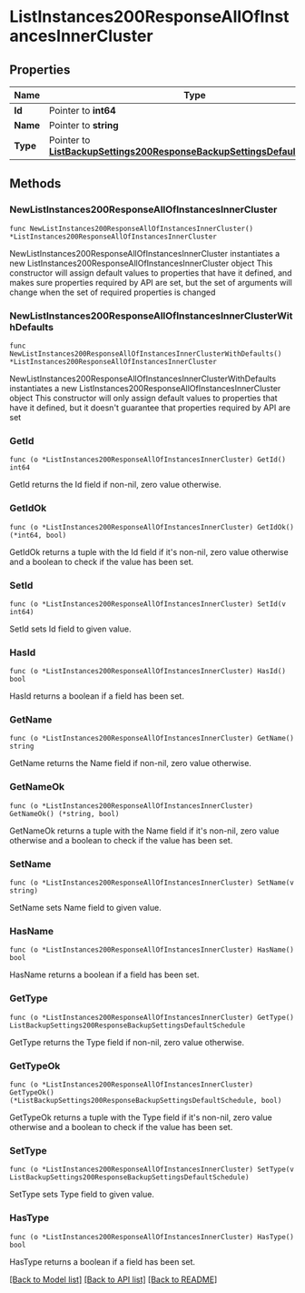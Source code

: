 # ListInstances200ResponseAllOfInstancesInnerCluster

## Properties

Name | Type | Description | Notes
------------ | ------------- | ------------- | -------------
**Id** | Pointer to **int64** |  | [optional] 
**Name** | Pointer to **string** |  | [optional] 
**Type** | Pointer to [**ListBackupSettings200ResponseBackupSettingsDefaultSchedule**](ListBackupSettings200ResponseBackupSettingsDefaultSchedule.md) |  | [optional] 

## Methods

### NewListInstances200ResponseAllOfInstancesInnerCluster

`func NewListInstances200ResponseAllOfInstancesInnerCluster() *ListInstances200ResponseAllOfInstancesInnerCluster`

NewListInstances200ResponseAllOfInstancesInnerCluster instantiates a new ListInstances200ResponseAllOfInstancesInnerCluster object
This constructor will assign default values to properties that have it defined,
and makes sure properties required by API are set, but the set of arguments
will change when the set of required properties is changed

### NewListInstances200ResponseAllOfInstancesInnerClusterWithDefaults

`func NewListInstances200ResponseAllOfInstancesInnerClusterWithDefaults() *ListInstances200ResponseAllOfInstancesInnerCluster`

NewListInstances200ResponseAllOfInstancesInnerClusterWithDefaults instantiates a new ListInstances200ResponseAllOfInstancesInnerCluster object
This constructor will only assign default values to properties that have it defined,
but it doesn't guarantee that properties required by API are set

### GetId

`func (o *ListInstances200ResponseAllOfInstancesInnerCluster) GetId() int64`

GetId returns the Id field if non-nil, zero value otherwise.

### GetIdOk

`func (o *ListInstances200ResponseAllOfInstancesInnerCluster) GetIdOk() (*int64, bool)`

GetIdOk returns a tuple with the Id field if it's non-nil, zero value otherwise
and a boolean to check if the value has been set.

### SetId

`func (o *ListInstances200ResponseAllOfInstancesInnerCluster) SetId(v int64)`

SetId sets Id field to given value.

### HasId

`func (o *ListInstances200ResponseAllOfInstancesInnerCluster) HasId() bool`

HasId returns a boolean if a field has been set.

### GetName

`func (o *ListInstances200ResponseAllOfInstancesInnerCluster) GetName() string`

GetName returns the Name field if non-nil, zero value otherwise.

### GetNameOk

`func (o *ListInstances200ResponseAllOfInstancesInnerCluster) GetNameOk() (*string, bool)`

GetNameOk returns a tuple with the Name field if it's non-nil, zero value otherwise
and a boolean to check if the value has been set.

### SetName

`func (o *ListInstances200ResponseAllOfInstancesInnerCluster) SetName(v string)`

SetName sets Name field to given value.

### HasName

`func (o *ListInstances200ResponseAllOfInstancesInnerCluster) HasName() bool`

HasName returns a boolean if a field has been set.

### GetType

`func (o *ListInstances200ResponseAllOfInstancesInnerCluster) GetType() ListBackupSettings200ResponseBackupSettingsDefaultSchedule`

GetType returns the Type field if non-nil, zero value otherwise.

### GetTypeOk

`func (o *ListInstances200ResponseAllOfInstancesInnerCluster) GetTypeOk() (*ListBackupSettings200ResponseBackupSettingsDefaultSchedule, bool)`

GetTypeOk returns a tuple with the Type field if it's non-nil, zero value otherwise
and a boolean to check if the value has been set.

### SetType

`func (o *ListInstances200ResponseAllOfInstancesInnerCluster) SetType(v ListBackupSettings200ResponseBackupSettingsDefaultSchedule)`

SetType sets Type field to given value.

### HasType

`func (o *ListInstances200ResponseAllOfInstancesInnerCluster) HasType() bool`

HasType returns a boolean if a field has been set.


[[Back to Model list]](../README.md#documentation-for-models) [[Back to API list]](../README.md#documentation-for-api-endpoints) [[Back to README]](../README.md)



